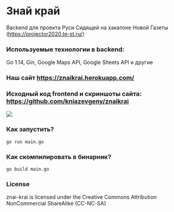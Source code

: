 # Знай край
Backend для проекта Руси Сидящей на хакатоне Новой Газеты (https://projector2020.te-st.ru/)

### Используемые технологии в backend:
Go 1.14, Gin, Google Maps API, Google Sheets API и другие

### Наш сайт https://znaikrai.herokuapp.com/
### Исходный код frontend и скриншоты сайта: https://github.com/kniazevgeny/znaikrai

![](https://github.com/semyon-dev/znaikrai/blob/master/img.png) 

### Как запустить?
`go run main.go`

### Как скомпилировать в бинарник?
`go build main.go`

### License
znai-krai is licensed under the Creative Commons Attribution NonCommercial ShareAlike (CC-NC-SA)
